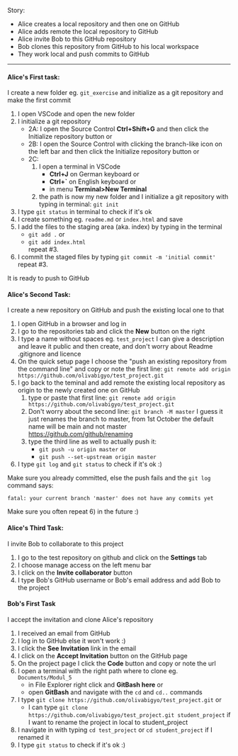 Story:
- Alice creates a local repository and then one on GitHub
- Alice adds remote the local repository to GitHub
- Alice invite Bob to this GitHub repository
- Bob clones this repository from GitHub to his local workspace
- They work local and push commits to GitHub
---
#### Alice's First task:
I create a new folder eg. `git_exercise` and initialize as a git repository and make the first commit
1) I open VSCode and open the new folder
2) I initialize a git repository
   - 2A: I open the Source Control **Ctrl+Shift+G** and then click the Initialize repository button or
   - 2B: I open the Source Control with clicking the branch-like
     icon on the left bar and then click the Initialize repository
     button or
   - 2C:
      1. I open a terminal in VSCode
         + **Ctrl+J** on German keyboard or
         + **Ctrl+\`** on English keyboard or
         + in menu **Terminal>New Terminal**
      2. the path is now my new folder and I initialize a git repository with typing in terminal: `git init`
3) I type `git status` in terminal to check if it's ok
4) I create something eg. `readme.md` or `index.html` and save
5) I add the files to the staging area (aka. index) by typing in the terminal
   - `git add .`  or
   - `git add index.html` \
repeat #3.
6) I commit the staged files by typing `git commit -m 'initial commit'` \
repeat #3.

It is ready to push to GitHub

#### Alice's Second Task:
I create a new repository on GitHub and push the existing local one to that
1) I open GitHub in a browser and log in
2) I go to the repositories tab and click the **New** button on the right
3) I type a name without spaces eg. `test_project`   I can give a description and leave it public and then create, and don't worry about Readme .gitignore and licence
4) On the quick setup page I choose the "push an existing repository from the command line" and copy or note the first line: `git remote add origin https://github.com/olivabigyo/test_project.git`
5) I go back to the teminal and add remote the existing local repository as origin to the newly created one on GitHub
    1. type or paste that first line: `git remote add origin https://github.com/olivabigyo/test_project.git`
    2. Don't worry about the second line: `git branch -M master`  I guess it just renames the branch to master, from 1st October the default name will be main and not master https://github.com/github/renaming
    3. type the third line as well to actually push it:
        - `git push -u origin master` or
        - `git push --set-upstream origin master`
6) I type `git log` and `git status` to check if it's ok :)

Make sure you already committed, else the push fails and the `git log` command says:
```
fatal: your current branch 'master' does not have any commits yet
```
Make sure you often repeat 6) in the future :)

#### Alice's Third Task:
I invite Bob to collaborate to this project
1) I go to the test repository on github and click on the **Settings** tab
2) I choose manage access on the left menu bar
3) I click on the **Invite collaborator** button
4) I type Bob's GitHub username or Bob's email address and add Bob to the project

#### Bob's First Task
I accept the invitation and clone Alice's repository
1) I received an email from GitHub
2) I log in to GitHub else it won't work :)
3) I click the **See Invitation** link in the email
4) I click on the **Accept Invitation** button on the GitHub page 
5) On the project page I click the **Code** button and copy or note the url 
6) I open a terminal with the right path where to clone eg. `Documents/Modul_5`
   - in File Explorer right click and **GitBash here** or
   - open **GitBash** and navigate with the `cd` and `cd..` commands
6) I type `git clone https://github.com/olivabigyo/test_project.git` or 
   - I can type `git clone https://github.com/olivabigyo/test_project.git student_project` if I want to rename the project in local to student_project
7) I navigate in with typing `cd test_project` or `cd student_project` if I renamed it
8) I type `git status` to check if it's ok :)

